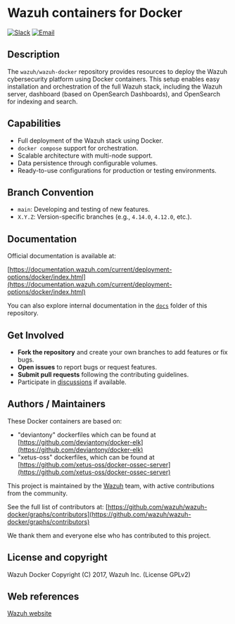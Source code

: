 # Wazuh containers for Docker

[![Slack](https://img.shields.io/badge/slack-join-blue.svg)](https://wazuh.com/community/join-us-on-slack/)
[![Email](https://img.shields.io/badge/email-join-blue.svg)](https://groups.google.com/forum/#!forum/wazuh)

## Description

The `wazuh/wazuh-docker` repository provides resources to deploy the Wazuh cybersecurity platform using Docker containers. This setup enables easy installation and orchestration of the full Wazuh stack, including the Wazuh server, dashboard (based on OpenSearch Dashboards), and OpenSearch for indexing and search.

## Capabilities

- Full deployment of the Wazuh stack using Docker.
- `docker compose` support for orchestration.
- Scalable architecture with multi-node support.
- Data persistence through configurable volumes.
- Ready-to-use configurations for production or testing environments.

## Branch Convention

- `main`: Developing and testing of new features.
- `X.Y.Z`: Version-specific branches (e.g., `4.14.0`, `4.12.0`, etc.).

## Documentation

Official documentation is available at:

[https://documentation.wazuh.com/current/deployment-options/docker/index.html](https://documentation.wazuh.com/current/deployment-options/docker/index.html)

You can also explore internal documentation in the [`docs`](https://github.com/wazuh/wazuh-docker/tree/main/docs) folder of this repository.

## Get Involved

- **Fork the repository** and create your own branches to add features or fix bugs.
- **Open issues** to report bugs or request features.
- **Submit pull requests** following the contributing guidelines.
- Participate in [discussions](https://github.com/wazuh/wazuh-docker/discussions) if available.

## Authors / Maintainers

These Docker containers are based on:

*  "deviantony" dockerfiles which can be found at [https://github.com/deviantony/docker-elk](https://github.com/deviantony/docker-elk)
*  "xetus-oss" dockerfiles, which can be found at [https://github.com/xetus-oss/docker-ossec-server](https://github.com/xetus-oss/docker-ossec-server)

This project is maintained by the [Wazuh](https://wazuh.com) team, with active contributions from the community.

See the full list of contributors at:
[https://github.com/wazuh/wazuh-docker/graphs/contributors](https://github.com/wazuh/wazuh-docker/graphs/contributors)

We thank them and everyone else who has contributed to this project.

## License and copyright

Wazuh Docker Copyright (C) 2017, Wazuh Inc. (License GPLv2)

## Web references

[Wazuh website](http://wazuh.com)
